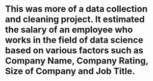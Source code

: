 # This was more of a data collection and cleaning project. It estimated the salary of an employee who works in the field of data science based on various factors such as Company Name, Company Rating, Size of Company and Job Title.
